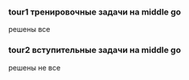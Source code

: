 ### tour1 тренировочные задачи на middle go
решены все

### tour2 вступительные задачи на middle go
решены не все